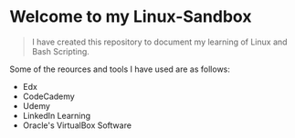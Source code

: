 # Welcome to my Linux-Sandbox

> I have created this repository to document my learning of Linux and Bash Scripting. 

Some of the reources and tools I have used are as follows:

* Edx
* CodeCademy
* Udemy
* LinkedIn Learning
* Oracle's VirtualBox Software
